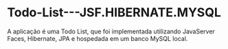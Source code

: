 # Todo-List---JSF.HIBERNATE.MYSQL
A aplicação é uma Todo List, que foi implementada utilizando JavaServer Faces, Hibernate, JPA e hospedada em um banco MySQL local.
